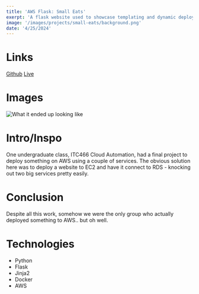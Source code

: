 ```yaml
--- 
title: 'AWS Flask: Small Eats' 
exerpt: 'A flask website used to showcase templating and dynamic deployment onto ec2 for ITC466'
image: '/images/projects/small-eats/background.png'
date: '4/25/2024'
--- 
```


# Links 

[Github](https://github.com/meyersa/aws-flask)
[Live](https://awsflask.meyersa.com)

# Images 

![What it ended up looking like](/images/projects/small-eats/background.png)

# Intro/Inspo

One undergraduate class, ITC466 Cloud Automation, had a final project to deploy something on AWS using a couple of services. The obvious solution here was to deploy a website to EC2 and have it connect to RDS - knocking out two big services pretty easily. 

# Conclusion 

Despite all this work, somehow we were the only group who actually deployed something to AWS.. but oh well. 

# Technologies 

- Python
- Flask
- Jinja2
- Docker
- AWS 